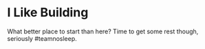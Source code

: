 I Like Building
===============

What better place to start than here? Time to get some rest though, seriously #teamnosleep.
